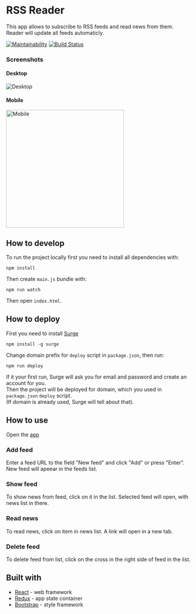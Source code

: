 # RSS Reader

This app allows to subscribe to RSS feeds and read news from them. Reader will update all feeds automaticly.

[![Maintainability](https://api.codeclimate.com/v1/badges/c1a78efaefd85ef4a29c/maintainability)](https://codeclimate.com/github/fortymorgan/project-lvl3-s258/maintainability)
[![Build Status](https://travis-ci.org/fortymorgan/rss-reader.svg?branch=master)](https://travis-ci.org/fortymorgan/rss-reader)

### Screenshots

#### Desktop
<img src="https://github.com/fortymorgan/rss-reader/blob/master/screenshots/Desktop.png" alt="Desktop" title="Desktop version" />

#### Mobile 
<img src="https://github.com/fortymorgan/rss-reader/blob/master/screenshots/Mobile.png" width=320 alt="Mobile" title="Mobile version" />

## How to develop
To run the project locally first you need to install all dependencies with:
```
npm install
```
Then create `main.js` bundle with:
```
npm run watch
```
Then open `index.html`.

## How to deploy
First you need to install [Surge](http://surge.sh)
```
npm install -g surge
```
Change domain prefix for `deploy` script in `package.json`, then run:
```
npm run deploy
```
If it your first run, Surge will ask you for email and password and create an account for you.  
Then the project will be deployed for domain, which you used in `package.json` `deploy` script.  
(If domain is already used, Surge will tell about that).

## How to use
Open the [app](http://rssreader-s258.surge.sh/)

### Add feed
Enter a feed URL to the field "New feed" and click "Add" or press "Enter". New feed will apeear in the feeds list.

### Show feed
To show news from feed, click on it in the list. Selected feed will open, with news list in there.

### Read news
To read news, click on item in news list. A link will open in a new tab.

### Delete feed
To delete feed from list, click on the cross in the right side of feed in the list.

## Built with
- [React](https://github.com/facebook/react) - web framework
- [Redux](https://github.com/reduxjs/redux) - app state container
- [Bootstrap](https://github.com/twbs/bootstrap) - style framework
